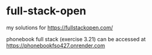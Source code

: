 # full-stack-open

my solutions for https://fullstackopen.com/



phonebook full stack (exercise 3.21) can be accessed at https://phonebookfso427.onrender.com


